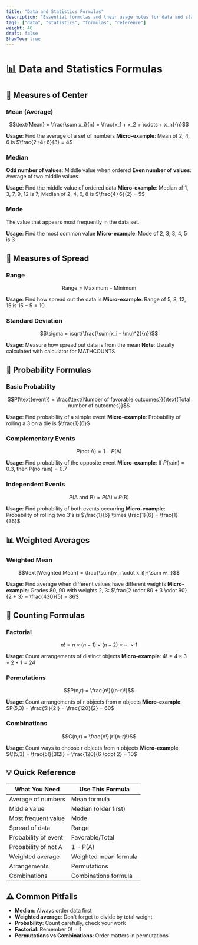 ```yaml
---
title: "Data and Statistics Formulas"
description: "Essential formulas and their usage notes for data and statistics"
tags: ["data", "statistics", "formulas", "reference"]
weight: 40
draft: false
ShowToc: true
---
```


# 📊 Data and Statistics Formulas

## 🎯 Measures of Center

### **Mean (Average)**
$$\text{Mean} = \frac{\sum x_i}{n} = \frac{x_1 + x_2 + \cdots + x_n}{n}$$

**Usage**: Find the average of a set of numbers
**Micro-example**: Mean of 2, 4, 6 is $\frac{2+4+6}{3} = 4$

### **Median**
**Odd number of values**: Middle value when ordered
**Even number of values**: Average of two middle values

**Usage**: Find the middle value of ordered data
**Micro-example**: Median of 1, 3, 7, 9, 12 is 7; Median of 2, 4, 6, 8 is $\frac{4+6}{2} = 5$

### **Mode**
The value that appears most frequently in the data set.

**Usage**: Find the most common value
**Micro-example**: Mode of 2, 3, 3, 4, 5 is 3

## 📏 Measures of Spread

### **Range**
$$\text{Range} = \text{Maximum} - \text{Minimum}$$

**Usage**: Find how spread out the data is
**Micro-example**: Range of 5, 8, 12, 15 is $15 - 5 = 10$

### **Standard Deviation**
$$\sigma = \sqrt{\frac{\sum(x_i - \mu)^2}{n}}$$

**Usage**: Measure how spread out data is from the mean
**Note**: Usually calculated with calculator for MATHCOUNTS

## 🎲 Probability Formulas

### **Basic Probability**
$$P(\text{event}) = \frac{\text{Number of favorable outcomes}}{\text{Total number of outcomes}}$$

**Usage**: Find probability of a simple event
**Micro-example**: Probability of rolling a 3 on a die is $\frac{1}{6}$

### **Complementary Events**
$$P(\text{not A}) = 1 - P(\text{A})$$

**Usage**: Find probability of the opposite event
**Micro-example**: If $P(\text{rain}) = 0.3$, then $P(\text{no rain}) = 0.7$

### **Independent Events**
$$P(\text{A and B}) = P(\text{A}) \times P(\text{B})$$

**Usage**: Find probability of both events occurring
**Micro-example**: Probability of rolling two 3's is $\frac{1}{6} \times \frac{1}{6} = \frac{1}{36}$

## 📊 Weighted Averages

### **Weighted Mean**
$$\text{Weighted Mean} = \frac{\sum(w_i \cdot x_i)}{\sum w_i}$$

**Usage**: Find average when different values have different weights
**Micro-example**: Grades 80, 90 with weights 2, 3: $\frac{2 \cdot 80 + 3 \cdot 90}{2 + 3} = \frac{430}{5} = 86$

## 🔢 Counting Formulas

### **Factorial**
$$n! = n \times (n-1) \times (n-2) \times \cdots \times 1$$

**Usage**: Count arrangements of distinct objects
**Micro-example**: $4! = 4 \times 3 \times 2 \times 1 = 24$

### **Permutations**
$$P(n,r) = \frac{n!}{(n-r)!}$$

**Usage**: Count arrangements of r objects from n objects
**Micro-example**: $P(5,3) = \frac{5!}{2!} = \frac{120}{2} = 60$

### **Combinations**
$$C(n,r) = \frac{n!}{r!(n-r)!}$$

**Usage**: Count ways to choose r objects from n objects
**Micro-example**: $C(5,3) = \frac{5!}{3!2!} = \frac{120}{6 \cdot 2} = 10$

## 💡 Quick Reference

| **What You Need** | **Use This Formula** |
|-------------------|---------------------|
| Average of numbers | Mean formula |
| Middle value | Median (order first) |
| Most frequent value | Mode |
| Spread of data | Range |
| Probability of event | Favorable/Total |
| Probability of not A | 1 - P(A) |
| Weighted average | Weighted mean formula |
| Arrangements | Permutations |
| Combinations | Combinations formula |

## ⚠️ Common Pitfalls

- **Median**: Always order data first
- **Weighted average**: Don't forget to divide by total weight
- **Probability**: Count carefully, check your work
- **Factorial**: Remember $0! = 1$
- **Permutations vs Combinations**: Order matters in permutations
